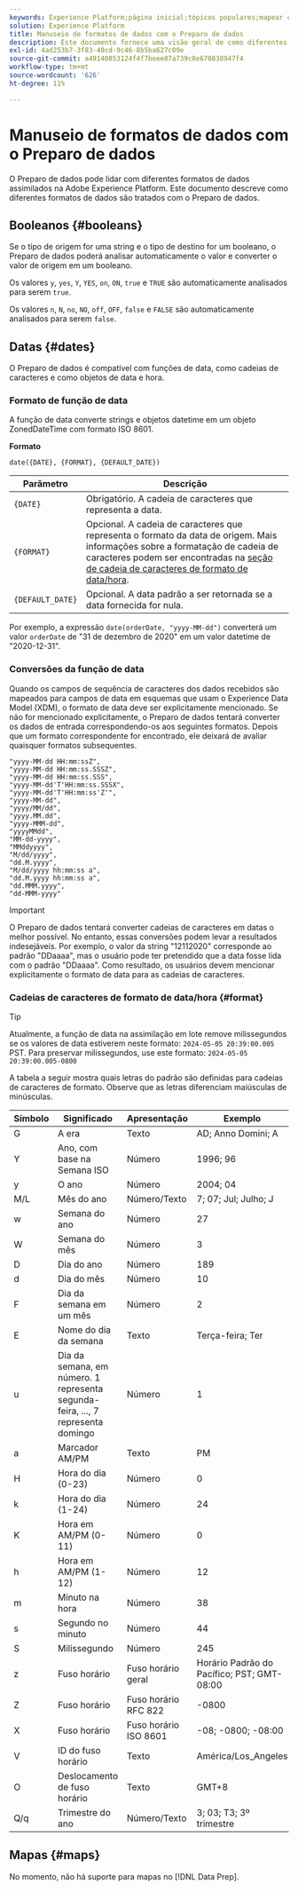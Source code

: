 ```yaml
---
keywords: Experience Platform;página inicial;tópicos populares;mapear csv;mapear arquivo csv;mapear arquivo csv para xdm;mapear csv para xdm;guia de interface do usuário;mapeador;mapeamento;preparação de dados;preparação de dados;
solution: Experience Platform
title: Manuseio de formatos de dados com o Preparo de dados
description: Este documento fornece uma visão geral de como diferentes tipos de dados são tratados no Preparo de dados.
exl-id: 4ad253b7-3f83-48cd-9c46-8b5ba627c09e
source-git-commit: a49140853124f4f7beee87a739c8e670838947f4
workflow-type: tm+mt
source-wordcount: '626'
ht-degree: 11%

---
```


# Manuseio de formatos de dados com o Preparo de dados

O Preparo de dados pode lidar com diferentes formatos de dados assimilados na Adobe Experience Platform. Este documento descreve como diferentes formatos de dados são tratados com o Preparo de dados.

## Booleanos {#booleans}

Se o tipo de origem for uma string e o tipo de destino for um booleano, o Preparo de dados poderá analisar automaticamente o valor e converter o valor de origem em um booleano.

Os valores `y`, `yes`, `Y`, `YES`, `on`, `ON`, `true` e `TRUE` são automaticamente analisados para serem `true`.

Os valores `n`, `N`, `no`, `NO`, `off`, `OFF`, `false` e `FALSE` são automaticamente analisados para serem `false`.

## Datas {#dates}

O Preparo de dados é compatível com funções de data, como cadeias de caracteres e como objetos de data e hora.

### Formato de função de data

A função de data converte strings e objetos datetime em um objeto ZonedDateTime com formato ISO 8601.

**Formato**

```http
date({DATE}, {FORMAT}, {DEFAULT_DATE})
```

| Parâmetro | Descrição |
| --------- | ----------- |
| `{DATE}` | Obrigatório. A cadeia de caracteres que representa a data. |
| `{FORMAT}` | Opcional. A cadeia de caracteres que representa o formato da data de origem. Mais informações sobre a formatação de cadeia de caracteres podem ser encontradas na [seção de cadeia de caracteres de formato de data/hora](#format). |
| `{DEFAULT_DATE}` | Opcional. A data padrão a ser retornada se a data fornecida for nula. |

Por exemplo, a expressão `date(orderDate, "yyyy-MM-dd")` converterá um valor `orderDate` de &quot;31 de dezembro de 2020&quot; em um valor datetime de &quot;2020-12-31&quot;.

### Conversões da função de data

Quando os campos de sequência de caracteres dos dados recebidos são mapeados para campos de data em esquemas que usam o Experience Data Model (XDM), o formato de data deve ser explicitamente mencionado. Se não for mencionado explicitamente, o Preparo de dados tentará converter os dados de entrada correspondendo-os aos seguintes formatos. Depois que um formato correspondente for encontrado, ele deixará de avaliar quaisquer formatos subsequentes.

```console
"yyyy-MM-dd HH:mm:ssZ",
"yyyy-MM-dd HH:mm:ss.SSSZ",
"yyyy-MM-dd HH:mm:ss.SSS",
"yyyy-MM-dd'T'HH:mm:ss.SSSX",
"yyyy-MM-dd'T'HH:mm:ss'Z'",
"yyyy-MM-dd",
"yyyy/MM/dd",
"yyyy.MM.dd",
"yyyy-MMM-dd",
"yyyyMMdd",
"MM-dd-yyyy",
"MMddyyyy",
"M/dd/yyyy",
"dd.M.yyyy",
"M/dd/yyyy hh:mm:ss a",
"dd.M.yyyy hh:mm:ss a",
"dd.MMM.yyyy",
"dd-MMM-yyyy"
```

>[!IMPORTANT]
>
> O Preparo de dados tentará converter cadeias de caracteres em datas o melhor possível. No entanto, essas conversões podem levar a resultados indesejáveis. Por exemplo, o valor da string &quot;12112020&quot; corresponde ao padrão &quot;DDaaaa&quot;, mas o usuário pode ter pretendido que a data fosse lida com o padrão &quot;DDaaaa&quot;. Como resultado, os usuários devem mencionar explicitamente o formato de data para as cadeias de caracteres.

### Cadeias de caracteres de formato de data/hora {#format}

>[!TIP]
>
>Atualmente, a função de data na assimilação em lote remove milissegundos se os valores de data estiverem neste formato: `2024-05-05 20:39:00.005` PST. Para preservar milissegundos, use este formato: `2024-05-05 20:39:00.005-0800`

A tabela a seguir mostra quais letras do padrão são definidas para cadeias de caracteres de formato. Observe que as letras diferenciam maiúsculas de minúsculas.

| Símbolo | Significado | Apresentação | Exemplo |
| ------ | ------- | ------------ | ------- |
| G | A era | Texto | AD; Anno Domini; A |
| Y | Ano, com base na Semana ISO | Número | 1996; 96 |
| y | O ano | Número | 2004; 04 |
| M/L | Mês do ano | Número/Texto | 7; 07; Jul; Julho; J |
| w | Semana do ano | Número | 27 |
| W | Semana do mês | Número | 3 |
| D | Dia do ano | Número | 189 |
| d | Dia do mês | Número | 10 |
| F | Dia da semana em um mês | Número | 2 |
| E | Nome do dia da semana | Texto | Terça-feira; Ter |
| u | Dia da semana, em número. 1 representa segunda-feira, ..., 7 representa domingo | Número | 1 |
| a | Marcador AM/PM | Texto | PM |
| H | Hora do dia (0-23) | Número | 0 |
| k | Hora do dia (1-24) | Número | 24 |
| K | Hora em AM/PM (0-11) | Número | 0 |
| h | Hora em AM/PM (1-12) | Número | 12 |
| m | Minuto na hora | Número | 38 |
| s | Segundo no minuto | Número | 44 |
| S | Milissegundo | Número | 245 |
| z | Fuso horário | Fuso horário geral | Horário Padrão do Pacífico; PST; GMT-08:00 |
| Z | Fuso horário | Fuso horário RFC 822 | -0800 |
| X | Fuso horário | Fuso horário ISO 8601 | -08; -0800; -08:00 |
| V | ID do fuso horário | Texto | América/Los_Angeles |
| O | Deslocamento de fuso horário | Texto | GMT+8 |
| Q/q | Trimestre do ano | Número/Texto | 3; 03; T3; 3º trimestre |

## Mapas {#maps}

No momento, não há suporte para mapas no [!DNL Data Prep].
